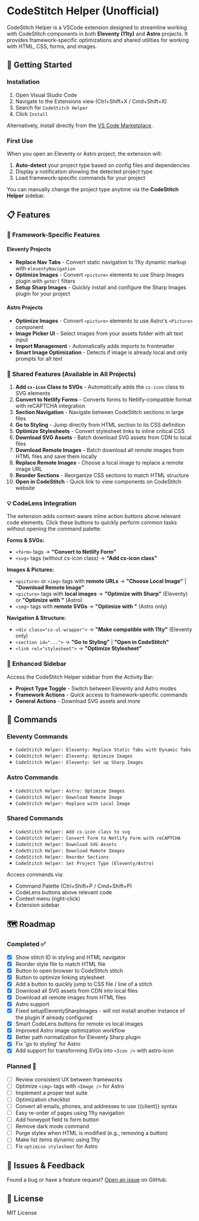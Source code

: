 # CodeStitch Helper (Unofficial)

CodeStitch Helper is a VSCode extension designed to streamline working with CodeStitch components in both **Eleventy (11ty)** and **Astro** projects. It provides framework-specific optimizations and shared utilities for working with HTML, CSS, forms, and images.

## 🚀 Getting Started

### Installation

1. Open Visual Studio Code
2. Navigate to the Extensions view (Ctrl+Shift+X / Cmd+Shift+X)
3. Search for `CodeStitch Helper`
4. Click `Install`

Alternatively, install directly from the [VS Code Marketplace](https://marketplace.visualstudio.com/items?itemName=NeuDigital.codestitch-helper).

### First Use

When you open an Eleventy or Astro project, the extension will:
1. **Auto-detect** your project type based on config files and dependencies
2. Display a notification showing the detected project type
3. Load framework-specific commands for your project

You can manually change the project type anytime via the **CodeStitch Helper** sidebar.

## 📋 Features

### 🎯 Framework-Specific Features

#### **Eleventy Projects**
- **Replace Nav Tabs** - Convert static navigation to 11ty dynamic markup with `eleventyNavigation`
- **Optimize Images** - Convert `<picture>` elements to use Sharp Images plugin with `getUrl` filters
- **Setup Sharp Images** - Quickly install and configure the Sharp Images plugin for your project

#### **Astro Projects**
- **Optimize Images** - Convert `<picture>` elements to use Astro's `<Picture>` component
- **Image Picker UI** - Select images from your assets folder with alt text input
- **Import Management** - Automatically adds imports to frontmatter
- **Smart Image Optimization** - Detects if image is already local and only prompts for alt text

### 🔧 Shared Features (Available in All Projects)

1. **Add `cs-icon` Class to SVGs** - Automatically adds the `cs-icon` class to SVG elements
2. **Convert to Netlify Forms** - Converts forms to Netlify-compatible format with reCAPTCHA integration
3. **Section Navigation** - Navigate between CodeStitch sections in large files
4. **Go to Styling** - Jump directly from HTML section to its CSS definition
5. **Optimize Stylesheets** - Convert stylesheet links to inline critical CSS
6. **Download SVG Assets** - Batch download SVG assets from CDN to local files
7. **Download Remote Images** - Batch download all remote images from HTML files and save them locally
8. **Replace Remote Images** - Choose a local image to replace a remote image URL
9. **Reorder Sections** - Reorganize CSS sections to match HTML structure
10. **Open in CodeStitch** - Quick link to view components on CodeStitch website

### 💡 CodeLens Integration

The extension adds context-aware inline action buttons above relevant code elements. Click these buttons to quickly perform common tasks without opening the command palette:

**Forms & SVGs:**
- `<form>` tags → **"Convert to Netlify Form"**
- `<svg>` tags (without cs-icon class) → **"Add cs-icon class"**

**Images & Pictures:**
- `<picture>` or `<img>` tags with **remote URLs** → **"Choose Local Image"** | **"Download Remote Image"**
- `<picture>` tags with **local images** → **"Optimize with Sharp"** (Eleventy) or **"Optimize with <Picture />"** (Astro)
- `<img>` tags with **remote SVGs** → **"Optimize with <Icon />"** (Astro only)

**Navigation & Structure:**
- `<div class="cs-ul-wrapper">` → **"Make compatible with 11ty"** (Eleventy only)
- `<section id="...">` → **"Go to Styling"** | **"Open in CodeStitch"**
- `<link rel="stylesheet">` → **"Optimize Stylesheet"**


### 🎨 Enhanced Sidebar

Access the CodeStitch Helper sidebar from the Activity Bar:
- **Project Type Toggle** - Switch between Eleventy and Astro modes
- **Framework Actions** - Quick access to framework-specific commands
- **General Actions** - Download SVG assets and more

## 📝 Commands

### Eleventy Commands
- `CodeStitch Helper: Eleventy: Replace Static Tabs with Dynamic Tabs`
- `CodeStitch Helper: Eleventy: Optimize Images`
- `CodeStitch Helper: Eleventy: Set up Sharp Images`

### Astro Commands
- `CodeStitch Helper: Astro: Optimize Images`
- `CodeStitch Helper: Download Remote Image`
- `CodeStitch Helper: Replace with Local Image`

### Shared Commands
- `CodeStitch Helper: Add cs-icon class to svg`
- `CodeStitch Helper: Convert Form to Netlify Form with reCAPTCHA`
- `CodeStitch Helper: Download SVG Assets`
- `CodeStitch Helper: Download Remote Images`
- `CodeStitch Helper: Reorder Sections`
- `CodeStitch Helper: Set Project Type (Eleventy/Astro)`

Access commands via:
- Command Palette (Ctrl+Shift+P / Cmd+Shift+P)
- CodeLens buttons above relevant code
- Context menu (right-click)
- Extension sidebar


## 🗺️ Roadmap

### Completed ✅
- [X] Show stitch ID in styling and HTML navigator
- [X] Reorder style file to match HTML file
- [X] Button to open browser to CodeStitch stitch
- [X] Button to optimize linking stylesheet
- [X] Add a button to quickly jump to CSS file / line of a stitch
- [X] Download all SVG assets from CDN into local files
- [X] Download all remote images from HTML files
- [X] Astro support
- [X] Fixed setupEleventySharpImages - will not install another instance of the plugin if already configured
- [X] Smart CodeLens buttons for remote vs local images
- [X] Improved Astro image optimization workflow
- [X] Better path normalization for Eleventy Sharp plugin
- [X] Fix 'go to styling' for Astro
- [X] Add support for transforming SVGs into `<Icon />` with astro-icon

### Planned 🚧
- [ ] Review consistent UX between frameworks
- [ ] Optimize `<img>` tags with `<Image />` for Astro
- [ ] Implement a proper test suite
- [ ] Optimization checklist
- [ ] Convert all emails, phones, and addresses to use {{client}} syntax
- [ ] Easy re-order of pages using 11ty navigation
- [ ] Add honeypot field to form button
- [ ] Remove dark mode command
- [ ] Purge styles when HTML is modified (e.g., removing a button)
- [ ] Make list items dynamic using 11ty
- [ ] Fix `optimise stylesheet` for Astro

## 🐛 Issues & Feedback

Found a bug or have a feature request? [Open an issue](https://github.com/calebneuf/codestitch-helper/issues) on GitHub.

## 📄 License

MIT License
